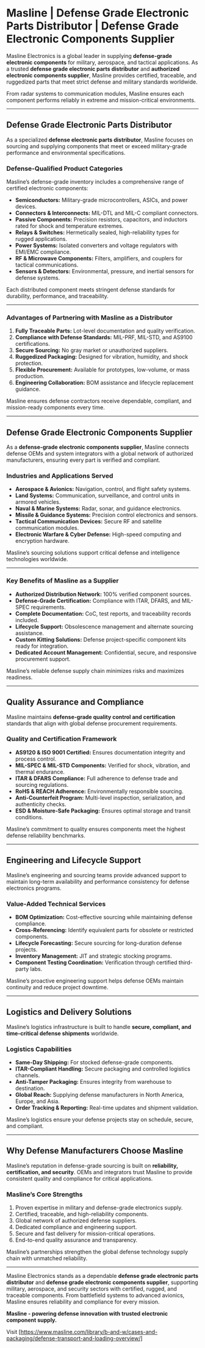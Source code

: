 # Masline | Defense Grade Electronic Parts Distributor | Defense Grade Electronic Components Supplier

Masline Electronics is a global leader in supplying **defense-grade electronic components** for military, aerospace, and tactical applications. As a trusted **defense grade electronic parts distributor** and **authorized electronic components supplier**, Masline provides certified, traceable, and ruggedized parts that meet strict defense and military standards worldwide.

From radar systems to communication modules, Masline ensures each component performs reliably in extreme and mission-critical environments.

---

## Defense Grade Electronic Parts Distributor

As a specialized **defense electronic parts distributor**, Masline focuses on sourcing and supplying components that meet or exceed military-grade performance and environmental specifications.

### **Defense-Qualified Product Categories**
Masline’s defense-grade inventory includes a comprehensive range of certified electronic components:
- **Semiconductors:** Military-grade microcontrollers, ASICs, and power devices.  
- **Connectors & Interconnects:** MIL-DTL and MIL-C compliant connectors.  
- **Passive Components:** Precision resistors, capacitors, and inductors rated for shock and temperature extremes.  
- **Relays & Switches:** Hermetically sealed, high-reliability types for rugged applications.  
- **Power Systems:** Isolated converters and voltage regulators with EMI/EMC compliance.  
- **RF & Microwave Components:** Filters, amplifiers, and couplers for tactical communications.  
- **Sensors & Detectors:** Environmental, pressure, and inertial sensors for defense systems.  

Each distributed component meets stringent defense standards for durability, performance, and traceability.

---

### **Advantages of Partnering with Masline as a Distributor**
1. **Fully Traceable Parts:** Lot-level documentation and quality verification.  
2. **Compliance with Defense Standards:** MIL-PRF, MIL-STD, and AS9100 certifications.  
3. **Secure Sourcing:** No gray market or unauthorized suppliers.  
4. **Ruggedized Packaging:** Designed for vibration, humidity, and shock protection.  
5. **Flexible Procurement:** Available for prototypes, low-volume, or mass production.  
6. **Engineering Collaboration:** BOM assistance and lifecycle replacement guidance.  

Masline ensures defense contractors receive dependable, compliant, and mission-ready components every time.

---

## Defense Grade Electronic Components Supplier

As a **defense-grade electronic components supplier**, Masline connects defense OEMs and system integrators with a global network of authorized manufacturers, ensuring every part is verified and compliant.

### **Industries and Applications Served**
- **Aerospace & Avionics:** Navigation, control, and flight safety systems.  
- **Land Systems:** Communication, surveillance, and control units in armored vehicles.  
- **Naval & Marine Systems:** Radar, sonar, and guidance electronics.  
- **Missile & Guidance Systems:** Precision control electronics and sensors.  
- **Tactical Communication Devices:** Secure RF and satellite communication modules.  
- **Electronic Warfare & Cyber Defense:** High-speed computing and encryption hardware.  

Masline’s sourcing solutions support critical defense and intelligence technologies worldwide.

---

### **Key Benefits of Masline as a Supplier**
- **Authorized Distribution Network:** 100% verified component sources.  
- **Defense-Grade Certification:** Compliance with ITAR, DFARS, and MIL-SPEC requirements.  
- **Complete Documentation:** CoC, test reports, and traceability records included.  
- **Lifecycle Support:** Obsolescence management and alternate sourcing assistance.  
- **Custom Kitting Solutions:** Defense project-specific component kits ready for integration.  
- **Dedicated Account Management:** Confidential, secure, and responsive procurement support.  

Masline’s reliable defense supply chain minimizes risks and maximizes readiness.

---

## Quality Assurance and Compliance

Masline maintains **defense-grade quality control and certification** standards that align with global defense procurement requirements.

### **Quality and Certification Framework**
- **AS9120 & ISO 9001 Certified:** Ensures documentation integrity and process control.  
- **MIL-SPEC & MIL-STD Components:** Verified for shock, vibration, and thermal endurance.  
- **ITAR & DFARS Compliance:** Full adherence to defense trade and sourcing regulations.  
- **RoHS & REACH Adherence:** Environmentally responsible sourcing.  
- **Anti-Counterfeit Program:** Multi-level inspection, serialization, and authenticity checks.  
- **ESD & Moisture-Safe Packaging:** Ensures optimal storage and transit conditions.  

Masline’s commitment to quality ensures components meet the highest defense reliability benchmarks.

---

## Engineering and Lifecycle Support

Masline’s engineering and sourcing teams provide advanced support to maintain long-term availability and performance consistency for defense electronics programs.

### **Value-Added Technical Services**
- **BOM Optimization:** Cost-effective sourcing while maintaining defense compliance.  
- **Cross-Referencing:** Identify equivalent parts for obsolete or restricted components.  
- **Lifecycle Forecasting:** Secure sourcing for long-duration defense projects.  
- **Inventory Management:** JIT and strategic stocking programs.  
- **Component Testing Coordination:** Verification through certified third-party labs.  

Masline’s proactive engineering support helps defense OEMs maintain continuity and reduce project downtime.

---

## Logistics and Delivery Solutions

Masline’s logistics infrastructure is built to handle **secure, compliant, and time-critical defense shipments** worldwide.

### **Logistics Capabilities**
- **Same-Day Shipping:** For stocked defense-grade components.  
- **ITAR-Compliant Handling:** Secure packaging and controlled logistics channels.  
- **Anti-Tamper Packaging:** Ensures integrity from warehouse to destination.  
- **Global Reach:** Supplying defense manufacturers in North America, Europe, and Asia.  
- **Order Tracking & Reporting:** Real-time updates and shipment validation.  

Masline’s logistics ensure your defense projects stay on schedule, secure, and compliant.

---

## Why Defense Manufacturers Choose Masline

Masline’s reputation in defense-grade sourcing is built on **reliability, certification, and security**. OEMs and integrators trust Masline to provide consistent quality and compliance for critical applications.

### **Masline’s Core Strengths**
1. Proven expertise in military and defense-grade electronics supply.  
2. Certified, traceable, and high-reliability components.  
3. Global network of authorized defense suppliers.  
4. Dedicated compliance and engineering support.  
5. Secure and fast delivery for mission-critical operations.  
6. End-to-end quality assurance and transparency.  

Masline’s partnerships strengthen the global defense technology supply chain with unmatched reliability.

---

Masline Electronics stands as a dependable **defense grade electronic parts distributor** and **defense grade electronic components supplier**, supporting military, aerospace, and security sectors with certified, rugged, and traceable components. From battlefield systems to advanced avionics, Masline ensures reliability and compliance for every mission.

**Masline - powering defense innovation with trusted electronic component supply.**

Visit [https://www.masline.com/library/b-and-w/cases-and-packaging/defense-transport-and-loading-overview/]
